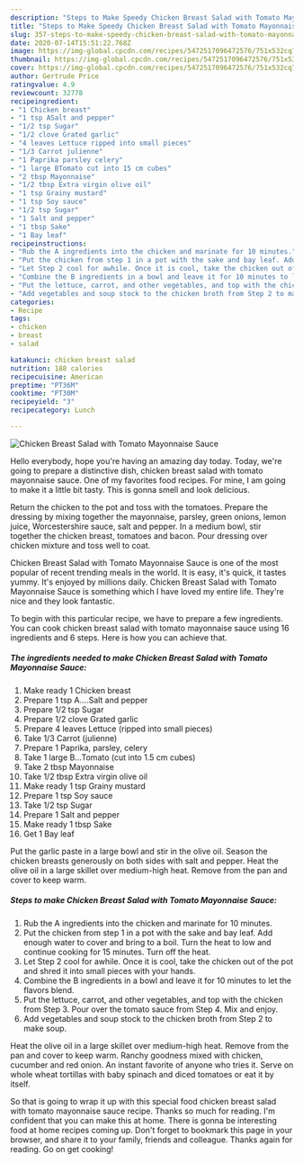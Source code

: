 ```yaml
---
description: "Steps to Make Speedy Chicken Breast Salad with Tomato Mayonnaise Sauce"
title: "Steps to Make Speedy Chicken Breast Salad with Tomato Mayonnaise Sauce"
slug: 357-steps-to-make-speedy-chicken-breast-salad-with-tomato-mayonnaise-sauce
date: 2020-07-14T15:51:22.768Z
image: https://img-global.cpcdn.com/recipes/5472517096472576/751x532cq70/chicken-breast-salad-with-tomato-mayonnaise-sauce-recipe-main-photo.jpg
thumbnail: https://img-global.cpcdn.com/recipes/5472517096472576/751x532cq70/chicken-breast-salad-with-tomato-mayonnaise-sauce-recipe-main-photo.jpg
cover: https://img-global.cpcdn.com/recipes/5472517096472576/751x532cq70/chicken-breast-salad-with-tomato-mayonnaise-sauce-recipe-main-photo.jpg
author: Gertrude Price
ratingvalue: 4.9
reviewcount: 32778
recipeingredient:
- "1 Chicken breast"
- "1 tsp ASalt and pepper"
- "1/2 tsp Sugar"
- "1/2 clove Grated garlic"
- "4 leaves Lettuce ripped into small pieces"
- "1/3 Carrot julienne"
- "1 Paprika parsley celery"
- "1 large BTomato cut into 15 cm cubes"
- "2 tbsp Mayonnaise"
- "1/2 tbsp Extra virgin olive oil"
- "1 tsp Grainy mustard"
- "1 tsp Soy sauce"
- "1/2 tsp Sugar"
- "1 Salt and pepper"
- "1 tbsp Sake"
- "1 Bay leaf"
recipeinstructions:
- "Rub the A ingredients into the chicken and marinate for 10 minutes."
- "Put the chicken from step 1 in a pot with the sake and bay leaf. Add enough water to cover and bring to a boil. Turn the heat to low and continue cooking for 15 minutes. Turn off the heat."
- "Let Step 2 cool for awhile. Once it is cool, take the chicken out of the pot and shred it into small pieces with your hands."
- "Combine the B ingredients in a bowl and leave it for 10 minutes to let the flavors blend."
- "Put the lettuce, carrot, and other vegetables, and top with the chicken from Step 3. Pour over the tomato sauce from Step 4. Mix and enjoy."
- "Add vegetables and soup stock to the chicken broth from Step 2 to make soup."
categories:
- Recipe
tags:
- chicken
- breast
- salad

katakunci: chicken breast salad 
nutrition: 188 calories
recipecuisine: American
preptime: "PT36M"
cooktime: "PT30M"
recipeyield: "3"
recipecategory: Lunch

---
```



![Chicken Breast Salad with Tomato Mayonnaise Sauce](https://img-global.cpcdn.com/recipes/5472517096472576/751x532cq70/chicken-breast-salad-with-tomato-mayonnaise-sauce-recipe-main-photo.jpg)

Hello everybody, hope you're having an amazing day today. Today, we're going to prepare a distinctive dish, chicken breast salad with tomato mayonnaise sauce. One of my favorites food recipes. For mine, I am going to make it a little bit tasty. This is gonna smell and look delicious.

Return the chicken to the pot and toss with the tomatoes. Prepare the dressing by mixing together the mayonnaise, parsley, green onions, lemon juice, Worcestershire sauce, salt and pepper. In a medium bowl, stir together the chicken breast, tomatoes and bacon. Pour dressing over chicken mixture and toss well to coat.

Chicken Breast Salad with Tomato Mayonnaise Sauce is one of the most popular of recent trending meals in the world. It is easy, it's quick, it tastes yummy. It's enjoyed by millions daily. Chicken Breast Salad with Tomato Mayonnaise Sauce is something which I have loved my entire life. They're nice and they look fantastic.


To begin with this particular recipe, we have to prepare a few ingredients. You can cook chicken breast salad with tomato mayonnaise sauce using 16 ingredients and 6 steps. Here is how you can achieve that.

<!--inarticleads1-->

##### The ingredients needed to make Chicken Breast Salad with Tomato Mayonnaise Sauce:

1. Make ready 1 Chicken breast
1. Prepare 1 tsp A....Salt and pepper
1. Prepare 1/2 tsp Sugar
1. Prepare 1/2 clove Grated garlic
1. Prepare 4 leaves Lettuce (ripped into small pieces)
1. Take 1/3 Carrot (julienne)
1. Prepare 1 Paprika, parsley, celery
1. Take 1 large B...Tomato (cut into 1.5 cm cubes)
1. Take 2 tbsp Mayonnaise
1. Take 1/2 tbsp Extra virgin olive oil
1. Make ready 1 tsp Grainy mustard
1. Prepare 1 tsp Soy sauce
1. Take 1/2 tsp Sugar
1. Prepare 1 Salt and pepper
1. Make ready 1 tbsp Sake
1. Get 1 Bay leaf


Put the garlic paste in a large bowl and stir in the olive oil. Season the chicken breasts generously on both sides with salt and pepper. Heat the olive oil in a large skillet over medium-high heat. Remove from the pan and cover to keep warm. 

<!--inarticleads2-->

##### Steps to make Chicken Breast Salad with Tomato Mayonnaise Sauce:

1. Rub the A ingredients into the chicken and marinate for 10 minutes.
1. Put the chicken from step 1 in a pot with the sake and bay leaf. Add enough water to cover and bring to a boil. Turn the heat to low and continue cooking for 15 minutes. Turn off the heat.
1. Let Step 2 cool for awhile. Once it is cool, take the chicken out of the pot and shred it into small pieces with your hands.
1. Combine the B ingredients in a bowl and leave it for 10 minutes to let the flavors blend.
1. Put the lettuce, carrot, and other vegetables, and top with the chicken from Step 3. Pour over the tomato sauce from Step 4. Mix and enjoy.
1. Add vegetables and soup stock to the chicken broth from Step 2 to make soup.


Heat the olive oil in a large skillet over medium-high heat. Remove from the pan and cover to keep warm. Ranchy goodness mixed with chicken, cucumber and red onion. An instant favorite of anyone who tries it. Serve on whole wheat tortillas with baby spinach and diced tomatoes or eat it by itself. 

So that is going to wrap it up with this special food chicken breast salad with tomato mayonnaise sauce recipe. Thanks so much for reading. I'm confident that you can make this at home. There is gonna be interesting food at home recipes coming up. Don't forget to bookmark this page in your browser, and share it to your family, friends and colleague. Thanks again for reading. Go on get cooking!

